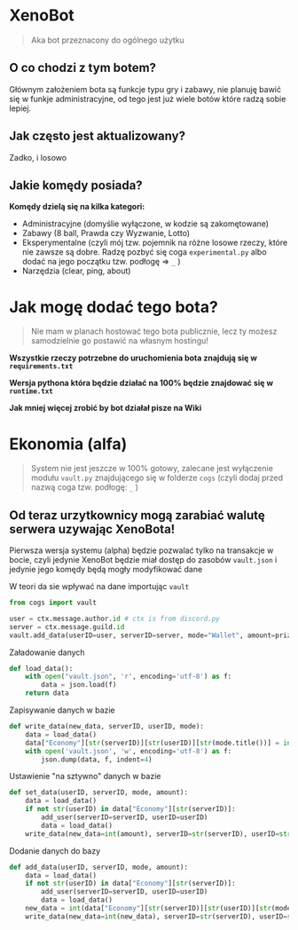 # XenoBot
> Aka bot przeznacony do ogólnego użytku

## O co chodzi z tym botem?
Głównym założeniem bota są funkcje typu gry i  zabawy, nie planuję bawić się w funkje administracyjne, od tego jest już wiele botów które radzą sobie lepiej.

## Jak często jest aktualizowany?
Zadko, i losowo

## Jakie komędy posiada? 
**Komędy dzielą się na kilka kategori:**
 - Administracyjne (domyślie wyłączone, w kodzie są zakomętowane)
 - Zabawy (8 ball, Prawda czy Wyzwanie, Lotto)
 - Eksperymentalne (czyli mój tzw. pojemnik na różne losowe rzeczy, które nie zawsze są dobre. Radzę pozbyć się coga `experimental.py` albo dodać na jego początku tzw. podłogę => `_` )
 - Narzędzia (clear, ping, about)

# Jak mogę dodać tego bota?
>Nie mam w planach hostować tego bota publicznie, lecz ty możesz samodzielnie go postawić na własnym hostingu!

**Wszystkie rzeczy potrzebne do uruchomienia bota znajdują się w `requirements.txt`**

**Wersja pythona która będzie działać na 100% będzie znajdować się w `runtime.txt`**

**Jak mniej więcej zrobić by bot działał pisze na Wiki**

# Ekonomia (alfa)
> System nie jest jeszcze w 100% gotowy, zalecane jest wyłączenie modułu `vault.py` znajdującego się w folderze `cogs` (czyli dodaj przed nazwą coga tzw. podłogę: `_` )
## Od teraz urzytkownicy mogą zarabiać walutę serwera uzywając XenoBota!
Pierwsza wersja systemu (alpha) będzie pozwalać tylko na transakcje w bocie, czyli jedynie XenoBot będzie miał dostęp do zasobów `vault.json` i jedynie jego komędy będą mogły modyfikować dane

W teori da sie wpływać na dane importując `vault`

```python
from cogs import vault

user = ctx.message.author.id # ctx is from discord.py 
server = ctx.message.guild.id
vault.add_data(userID=user, serverID=server, mode="Wallet", amount=prize) #System that adds new data
```
Załadowanie danych
```python
def load_data():
    with open("vault.json", 'r', encoding='utf-8') as f:
        data = json.load(f)
    return data
```
Zapisywanie danych w bazie
```python
def write_data(new_data, serverID, userID, mode):
    data = load_data()
    data["Economy"][str(serverID)][str(userID)][str(mode.title())] = int(new_data)
    with open('vault.json', 'w', encoding='utf-8') as f:
        json.dump(data, f, indent=4)
```
Ustawienie "na sztywno" danych w bazie
```python
def set_data(userID, serverID, mode, amount):
    data = load_data()
    if not str(userID) in data["Economy"][str(serverID)]:
        add_user(serverID=serverID, userID=userID)
        data = load_data()
    write_data(new_data=int(amount), serverID=str(serverID), userID=str(userID), mode=str(mode))
```
Dodanie danych do bazy
```python
def add_data(userID, serverID, mode, amount):
    data = load_data()
    if not str(userID) in data["Economy"][str(serverID)]:
        add_user(serverID=serverID, userID=userID)
        data = load_data()
    new_data = int(data["Economy"][str(serverID)][str(userID)][str(mode.title())]) + int(amount)
    write_data(new_data=int(new_data), serverID=str(serverID), userID=str(userID), mode=str(mode))
```

